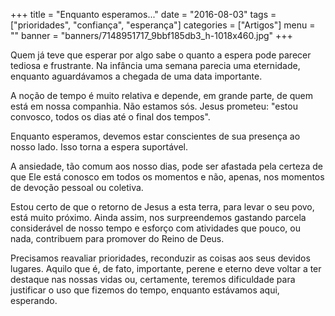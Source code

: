 +++
title = "Enquanto esperamos..."
date = "2016-08-03"
tags = ["prioridades", "confiança", "esperança"]
categories = ["Artigos"]
menu = ""
banner = "banners/7148951717_9bbf185db3_h-1018x460.jpg"
+++

Quem já teve que esperar por algo sabe o quanto a espera pode parecer tediosa e frustrante. Na infância uma semana parecia uma eternidade, enquanto aguardávamos a chegada de uma data importante.

A noção de tempo é muito relativa e depende, em grande parte, de quem está em nossa companhia. Não estamos sós. Jesus prometeu: "estou convosco, todos os dias até o final dos tempos".

<!--more-->

Enquanto esperamos, devemos estar conscientes de sua presença ao nosso lado. Isso torna a espera suportável.

A ansiedade, tão comum aos nosso dias, pode ser afastada pela certeza de que Ele está conosco em todos os momentos e não, apenas, nos momentos de devoção pessoal ou coletiva.

Estou certo de que o retorno de Jesus a esta terra, para levar o seu povo, está muito próximo. Ainda assim, nos surpreendemos gastando parcela considerável de nosso tempo e esforço com atividades que pouco, ou nada, contribuem para promover do Reino de Deus.

Precisamos reavaliar prioridades, reconduzir as coisas aos seus devidos lugares. Aquilo que é, de fato, importante, perene e eterno deve voltar a ter destaque nas nossas vidas ou, certamente, teremos dificuldade para justificar o uso que fizemos do tempo, enquanto estávamos aqui, esperando.
